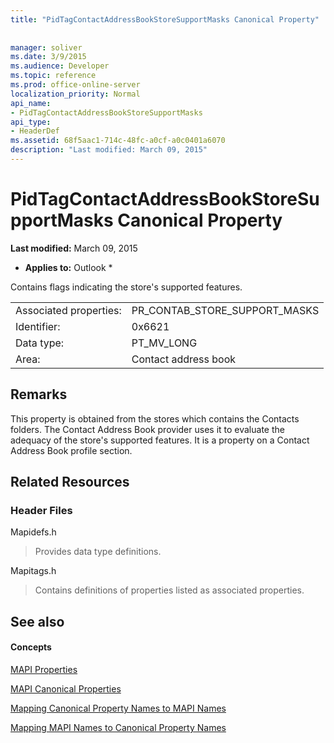 ```yaml
---
title: "PidTagContactAddressBookStoreSupportMasks Canonical Property"
 
 
manager: soliver
ms.date: 3/9/2015
ms.audience: Developer
ms.topic: reference
ms.prod: office-online-server
localization_priority: Normal
api_name:
- PidTagContactAddressBookStoreSupportMasks
api_type:
- HeaderDef
ms.assetid: 68f5aac1-714c-48fc-a0cf-a0c0401a6070
description: "Last modified: March 09, 2015"
---
```


# PidTagContactAddressBookStoreSupportMasks Canonical Property

 **Last modified:** March 09, 2015 
  
 * **Applies to:** Outlook * 
  
Contains flags indicating the store's supported features.
  
|||
|:-----|:-----|
|Associated properties:  <br/> |PR_CONTAB_STORE_SUPPORT_MASKS  <br/> |
|Identifier:  <br/> |0x6621  <br/> |
|Data type:  <br/> |PT_MV_LONG  <br/> |
|Area:  <br/> |Contact address book  <br/> |
   
## Remarks

This property is obtained from the stores which contains the Contacts folders. The Contact Address Book provider uses it to evaluate the adequacy of the store's supported features. It is a property on a Contact Address Book profile section. 
  
## Related Resources

### Header Files

Mapidefs.h
  
> Provides data type definitions.
    
Mapitags.h
  
> Contains definitions of properties listed as associated properties.
    
## See also

#### Concepts

[MAPI Properties](mapi-properties.md)
  
[MAPI Canonical Properties](mapi-canonical-properties.md)
  
[Mapping Canonical Property Names to MAPI Names](mapping-canonical-property-names-to-mapi-names.md)
  
[Mapping MAPI Names to Canonical Property Names](mapping-mapi-names-to-canonical-property-names.md)

